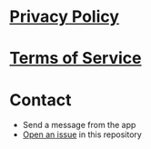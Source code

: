 # [Privacy Policy](https://github.com/lucasditomase/frenalos/blob/main/privacy-policy.md)
# [Terms of Service](https://github.com/lucasditomase/frenalos/blob/main/terms-of-service.md)
# Contact
- Send a message from the app
- [Open an issue](https://github.com/lucasditomase/frenalos/issues/new/choose) in this repository
